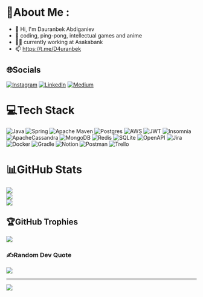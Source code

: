 # 💫About Me :
- 👋 Hi, I'm Dauranbek Abdiganiev
- 👀 coding, ping-pong, intellectual games and anime
- 👨‍💻 currently working at Asakabank
- 📫 https://t.me/D4uranbek

## 🌐Socials
[![Instagram](https://img.shields.io/badge/Instagram-%23E4405F.svg?logo=Instagram&logoColor=white)](https://instagram.com/d4uranbek) [![LinkedIn](https://img.shields.io/badge/LinkedIn-%230077B5.svg?logo=linkedin&logoColor=white)](https://linkedin.com/in/d4uranbek) [![Medium](https://img.shields.io/badge/Medium-12100E?logo=medium&logoColor=white)](https://medium.com/@d4uranbek) 

# 💻Tech Stack
![Java](https://img.shields.io/badge/java-%23ED8B00.svg?style=flat&logo=java&logoColor=white)
![Spring](https://img.shields.io/badge/spring-%236DB33F.svg?style=flat&logo=spring&logoColor=white)
![Apache Maven](https://img.shields.io/badge/Apache%20Maven-C71A36?style=flat&logo=Apache%20Maven&logoColor=white)
![Postgres](https://img.shields.io/badge/postgres-%23316192.svg?style=flat&logo=postgresql&logoColor=white)
![AWS](https://img.shields.io/badge/AWS-%23FF9900.svg?style=flat&logo=amazon-aws&logoColor=white)
![JWT](https://img.shields.io/badge/JWT-black?style=flat&logo=JSON%20web%20tokens)
![Insomnia](https://img.shields.io/badge/Insomnia-black?style=flat&logo=insomnia&logoColor=5849BE)
![ApacheCassandra](https://img.shields.io/badge/cassandra-%231287B1.svg?style=flat&logo=apache-cassandra&logoColor=white)
![MongoDB](https://img.shields.io/badge/MongoDB-%234ea94b.svg?style=flat&logo=mongodb&logoColor=white)
![Redis](https://img.shields.io/badge/redis-%23DD0031.svg?style=flat&logo=redis&logoColor=white)
![SQLite](https://img.shields.io/badge/sqlite-%2307405e.svg?style=flat&logo=sqlite&logoColor=white)
![OpenAPI](https://img.shields.io/badge/-Swagger-%23Clojure?style=flat&logo=swagger&logoColor=white)
![Jira](https://img.shields.io/badge/jira-%230A0FFF.svg?style=flat&logo=jira&logoColor=white)
![Docker](https://img.shields.io/badge/docker-%230db7ed.svg?style=flat&logo=docker&logoColor=white)
![Gradle](https://img.shields.io/badge/Gradle-02303A.svg?style=flat&logo=Gradle&logoColor=white)
![Notion](https://img.shields.io/badge/Notion-%23000000.svg?style=flat&logo=notion&logoColor=white)
![Postman](https://img.shields.io/badge/Postman-FF6C37?style=flat&logo=postman&logoColor=white)
![Trello](https://img.shields.io/badge/Trello-%23026AA7.svg?style=flat&logo=Trello&logoColor=white)

# 📊GitHub Stats
![](https://github-readme-stats.vercel.app/api?username=d4uranbek&theme=city_light&hide_border=true&include_all_commits=false&count_private=true)<br/>
![](https://github-readme-streak-stats.herokuapp.com/?user=d4uranbek&theme=city_light&hide_border=true)<br/>
![](https://github-readme-stats.vercel.app/api/top-langs/?username=d4uranbek&theme=city_light&hide_border=true&include_all_commits=false&count_private=true&layout=compact)

## 🏆GitHub Trophies
![](https://github-profile-trophy.vercel.app/?username=d4uranbek&theme=apprentice&no-frame=true&no-bg=false&margin-w=4)

### ✍️Random Dev Quote
![](https://quotes-github-readme.vercel.app/api?type=horizontal&theme=gruvbox)

---
[![](https://visitcount.itsvg.in/api?id=d4uranbek&icon=2&color=7)](https://visitcount.itsvg.in)
